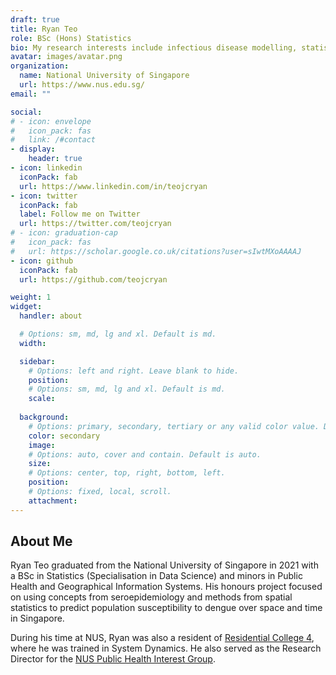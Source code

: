 ```yaml
---
draft: true
title: Ryan Teo
role: BSc (Hons) Statistics
bio: My research interests include infectious disease modelling, statistical learning, and biostatistics.
avatar: images/avatar.png
organization:
  name: National University of Singapore
  url: https://www.nus.edu.sg/
email: ""

social:
# - icon: envelope
#   icon_pack: fas
#   link: /#contact
- display:
    header: true
- icon: linkedin
  iconPack: fab
  url: https://www.linkedin.com/in/teojcryan
- icon: twitter
  iconPack: fab
  label: Follow me on Twitter
  url: https://twitter.com/teojcryan
# - icon: graduation-cap
#   icon_pack: fas
#   url: https://scholar.google.co.uk/citations?user=sIwtMXoAAAAJ
- icon: github
  iconPack: fab
  url: https://github.com/teojcryan

weight: 1
widget:
  handler: about

  # Options: sm, md, lg and xl. Default is md.
  width:

  sidebar:
    # Options: left and right. Leave blank to hide.
    position:
    # Options: sm, md, lg and xl. Default is md.
    scale:
  
  background:
    # Options: primary, secondary, tertiary or any valid color value. Default is primary.
    color: secondary
    image:
    # Options: auto, cover and contain. Default is auto.
    size:
    # Options: center, top, right, bottom, left.
    position:
    # Options: fixed, local, scroll.
    attachment: 
---
```


## About Me

Ryan Teo graduated from the National University of Singapore in 2021 with a BSc in Statistics (Specialisation in Data Science) and minors in Public Health and Geographical Information Systems. His honours project focused on using concepts from seroepidemiology and methods from spatial statistics to predict population susceptibility to dengue over space and time in Singapore.

During his time at NUS, Ryan was also a resident of [Residential College 4](https://rc4.nus.edu.sg/), where he was trained in System Dynamics. He also served as the Research Director for the [NUS Public Health Interest Group](https://nusphsoc.wixsite.com/nusphsoc).
